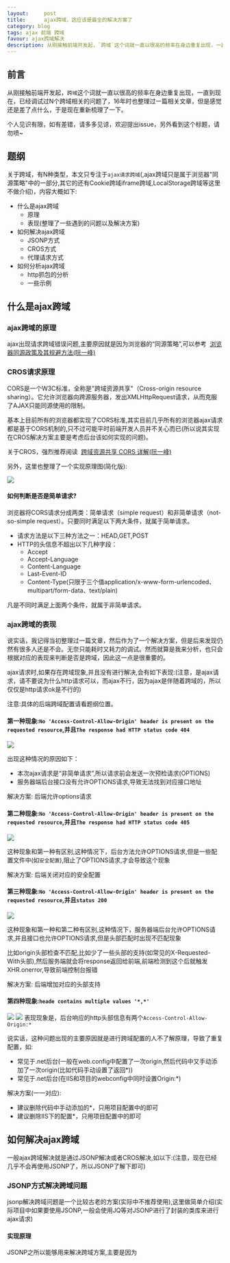 ```yaml
---
layout:     post
title:      ajax跨域，这应该是最全的解决方案了
category: blog
tags: ajax 前端 跨域
favour: ajax跨域解决
description: 从刚接触前端开发起，`跨域`这个词就一直以很高的频率在身边重复出现，一直到现在，已经调试过N个跨域相关的问题了，16年时也整理过一篇相关文章，但是感觉还是差了点什么，于是现在重新梳理了一下。
---
```


## 前言
从刚接触前端开发起，`跨域`这个词就一直以很高的频率在身边重复出现，一直到现在，已经调试过N个跨域相关的问题了，16年时也整理过一篇相关文章，但是感觉还是差了点什么，于是现在重新梳理了一下。

个人见识有限，如有差错，请多多见谅，欢迎提出issue，另外看到这个标题，请勿喷~

## 题纲
关于跨域，有N种类型，本文只专注于`ajax请求跨域`(,ajax跨域只是属于浏览器"同源策略"中的一部分,其它的还有Cookie跨域iframe跨域,LocalStorage跨域等这里不做介绍)，内容大概如下:

* 什么是ajax跨域
  * 原理
  * 表现(整理了一些遇到的问题以及解决方案)
* 如何解决ajax跨域
  * JSONP方式
  * CROS方式
  * 代理请求方式
* 如何分析ajax跨域
  * http抓包的分析
  * 一些示例

## 什么是ajax跨域

### ajax跨域的原理
ajax出现请求跨域错误问题,主要原因就是因为浏览器的“同源策略”,可以参考
 [浏览器同源政策及其规避方法(阮一峰)](http://app.epoint.com.cn/doc.web.crossPlatformGroup//html/ajax/doc_ajax_crossDomain.html?#crossDomain_sameOriginPolicy)

### CROS请求原理
CORS是一个W3C标准，全称是"跨域资源共享"（Cross-origin resource sharing）。它允许浏览器向跨源服务器，发出XMLHttpRequest请求，从而克服了AJAX只能同源使用的限制。

基本上目前所有的浏览器都实现了CORS标准,其实目前几乎所有的浏览器ajax请求都是基于CORS机制的,只不过可能平时前端开发人员并不关心而已(所以说其实现在CROS解决方案主要是考虑后台该如何实现的问题)。

关于CROS，强烈推荐阅读 
[跨域资源共享 CORS 详解(阮一峰)](http://app.epoint.com.cn/doc.web.crossPlatformGroup//html/ajax/doc_ajax_crossDomain.html?#crossDomain_crosPrinciple)

另外，这里也整理了一个实现原理图(简化版):

![](https://jchanghong.github.io/staticResource/blog/basicKnowledge/ajax/img/img_ajax_crossDomain_5.png)

#### 如何判断是否是简单请求?
浏览器将CORS请求分成两类：简单请求（simple request）和非简单请求（not-so-simple request）。只要同时满足以下两大条件，就属于简单请求。

* 请求方法是以下三种方法之一：HEAD,GET,POST
* HTTP的头信息不超出以下几种字段：
  * Accept
  * Accept-Language
  * Content-Language
  * Last-Event-ID
  * Content-Type(只限于三个值application/x-www-form-urlencoded、     multipart/form-data、text/plain)

凡是不同时满足上面两个条件，就属于非简单请求。

### ajax跨域的表现
说实话，我记得当初整理过一篇文章，然后作为了一个解决方案，但是后来发现仍然有很多人还是不会。无奈只能耗时又耗力的调试。然而就算是我来分析，也只会根据对应的表现来判断是否是跨域，因此这一点是很重要的。

ajax请求时,如果存在跨域现象,并且没有进行解决,会有如下表现:(注意，是ajax请求，请不要说为什么http请求可以，而ajax不行，因为ajax是伴随着跨域的，所以仅仅是http请求ok是不行的)

注意:具体的后端跨域配置请看题纲位置。

#### 第一种现象:`No 'Access-Control-Allow-Origin' header is present on the requested resource`,并且`The response had HTTP status code 404`

![](https://jchanghong.github.io/staticResource/blog/basicKnowledge/ajax/img/img_ajax_crossDomain_1.png)

出现这种情况的原因如下：

* 本次ajax请求是“非简单请求”,所以请求前会发送一次预检请求(OPTIONS)
* 服务器端后台接口没有允许OPTIONS请求,导致无法找到对应接口地址

解决方案: 后端允许options请求

#### 第二种现象:`No 'Access-Control-Allow-Origin' header is present on the requested resource`,并且`The response had HTTP status code 405`

![](https://jchanghong.github.io/staticResource/blog/basicKnowledge/ajax/img/img_ajax_crossDomain_2.png)

这种现象和第一种有区别,这种情况下，后台方法允许OPTIONS请求,但是一些配置文件中(如`安全配置`),阻止了OPTIONS请求,才会导致这个现象

解决方案: 后端关闭对应的安全配置

#### 第三种现象:`No 'Access-Control-Allow-Origin' header is present on the requested resource`,并且`status 200`

![](https://jchanghong.github.io/staticResource/blog/basicKnowledge/ajax/img/img_ajax_crossDomain_3.png)

这种现象和第一种和第二种有区别,这种情况下，服务器端后台允许OPTIONS请求,并且接口也允许OPTIONS请求,但是头部匹配时出现不匹配现象

比如origin头部检查不匹配,比如少了一些头部的支持(如常见的X-Requested-With头部),然后服务端就会将response返回给前端,前端检测到这个后就触发XHR.onerror,导致前端控制台报错

解决方案: 后端增加对应的头部支持

#### 第四种现象:`heade contains multiple values '*,*'`

![](https://jchanghong.github.io/staticResource/blog/basicKnowledge/ajax/img/img_ajax_crossDomain_10.png)
![](https://jchanghong.github.io/staticResource/blog/basicKnowledge/ajax/img/img_ajax_crossDomain_11.png)
表现现象是，后台响应的http头部信息有两个`Access-Control-Allow-Origin:*`

说实话，这种问题出现的主要原因就是进行跨域配置的人不了解原理，导致了重复配置，如:

* 常见于.net后台(一般在web.config中配置了一次origin,然后代码中又手动添加了一次origin(比如代码手动设置了返回*))
* 常见于.net后台(在IIS和项目的webconfig中同时设置Origin:*)

解决方案(一一对应):

* 建议删除代码中手动添加的*，只用项目配置中的即可
* 建议删除IIS下的配置*，只用项目配置中的即可

## 如何解决ajax跨域
一般ajax跨域解决就是通过JSONP解决或者CROS解决,如以下:(注意，现在已经几乎不会再使用JSONP了，所以JSONP了解下即可)

### JSONP方式解决跨域问题
jsonp解决跨域问题是一个比较古老的方案(实际中不推荐使用),这里做简单介绍(实际项目中如果要使用JSONP,一般会使用JQ等对JSONP进行了封装的类库来进行ajax请求)

#### 实现原理
JSONP之所以能够用来解决跨域方案,主要是因为 <script> 脚本拥有跨域能力,而JSONP正是利用这一点来实现。具体原理如图

![](https://jchanghong.github.io/staticResource/blog/basicKnowledge/ajax/img/img_ajax_crossDomain_4.png)

#### 实现流程
JSONP的实现步骤大致如下(参考了来源中的文章)

* 客户端网页网页通过添加一个<script>元素，向服务器请求JSON数据，这种做法不受同源政策限制
  
```
function addScriptTag(src) {
  var script = document.createElement('script');
  script.setAttribute("type","text/javascript");
  script.src = src;
  document.body.appendChild(script);
}

window.onload = function () {
  addScriptTag('http://example.com/ip?callback=foo');
}

function foo(data) {
  console.log('response data: ' + JSON.stringify(data));
};						
	
```
请求时,接口地址是作为构建出的脚本标签的src的,这样,当脚本标签构建出来时,最终的src是接口返回的内容
* 服务端对应的接口在返回参数外面添加函数包裹层

```
foo({
  "test": "testData"
});						
```

* 由于<script>元素请求的脚本，直接作为代码运行。这时，只要浏览器定义了foo函数，该函数就会立即调用。作为参数的JSON数据被视为JavaScript对象，而不是字符串，因此避免了使用JSON.parse的步骤。
注意,一般的JSONP接口和普通接口返回数据是有区别的,所以接口如果要做JSONO兼容,需要进行判断是否有对应callback关键字参数,如果有则是JSONP请求,返回JSONP数据,否则返回普通数据

**使用注意**
基于JSONP的实现原理,所以JSONP只能是“GET”请求,不能进行较为复杂的POST和其它请求,所以遇到那种情况,就得参考下面的CROS解决跨域了(所以如今它也基本被淘汰了)

### CROS解决跨域问题
CROS的原理上文中已经介绍了，这里主要介绍的是，实际项目中，后端应该如何配置以解决问题(因为大量项目实践都是由后端进行解决的)，这里整理了一些常见的后端解决方案:

#### PHP后台配置
PHP后台得配置几乎是所有后台中最为简单的,遵循如下步骤即可:

* 第一步:配置Php 后台允许跨域

```
<?php
header('Access-Control-Allow-Origin: *');
header('Access-Control-Allow-Headers: Origin, X-Requested-With, Content-Type, Accept');
//主要为跨域CROS配置的两大基本信息,Origin和headers
```

* 第二步:配置Apache web服务器跨域(httpd.conf中)
原始代码

```
<Directory />
    AllowOverride none
    Require all denied
</Directory>
```
改为以下代码

```
<Directory />
    Options FollowSymLinks
    AllowOverride none
    Order deny,allow
    Allow from all
</Directory>
```

#### Node.js后台配置(express框架)
Node.js的后台也相对来说比较简单就可以进行配置。只需用express如下配置:

```
app.all('*', function(req, res, next) {
	res.header("Access-Control-Allow-Origin", "*");
	res.header("Access-Control-Allow-Headers", "X-Requested-With");
	res.header("Access-Control-Allow-Methods", "PUT,POST,GET,DELETE,OPTIONS");
	res.header("X-Powered-By", ' 3.2.1')
        //这段仅仅为了方便返回json而已
	res.header("Content-Type", "application/json;charset=utf-8");
	if(req.method == 'OPTIONS') {
		//让options请求快速返回
		res.sendStatus(200); 
	} else { 
		next(); 
	}
});
```

#### JAVA后台配置
JAVA后台配置只需要遵循如下步骤即可:

* 第一步:获取依赖jar包
下载 [cors-filter-1.7.jar](https://jchanghong.github.io/staticResource/blog/basicKnowledge/ajax/resource/cors-filter-2.4.jar), [java-property-utils-1.9.jar](https://jchanghong.github.io/staticResource/blog/basicKnowledge/ajax/resource/java-property-utils-1.9.1.jar) 这两个库文件放到lib目录下。(放到对应项目的webcontent/WEB-INF/lib/下)

* 第二步:如果项目用了Maven构建的,请添加如下依赖到pom.xml中:(非maven请忽视)

```
<dependency>
	<groupId>com.thetransactioncompany</groupId>
	<artifactId>cors-filter</artifactId>
	<version>[ version ]</version>
</dependency>
```
其中版本应该是最新的稳定版本,CROS过滤器
* 第三步:添加CROS配置到项目的Web.xml中( App/WEB-INF/web.xml)

```
<!-- 跨域配置-->	
<filter>
		<!-- The CORS filter with parameters -->
		<filter-name>CORS</filter-name>
		<filter-class>com.thetransactioncompany.cors.CORSFilter</filter-class>
		
		<!-- Note: All parameters are options, if omitted the CORS 
		     Filter will fall back to the respective default values.
		  -->
		<init-param>
			<param-name>cors.allowGenericHttpRequests</param-name>
			<param-value>true</param-value>
		</init-param>
		
		<init-param>
			<param-name>cors.allowOrigin</param-name>
			<param-value>*</param-value>
		</init-param>
		
		<init-param>
			<param-name>cors.allowSubdomains</param-name>
			<param-value>false</param-value>
		</init-param>
		
		<init-param>
			<param-name>cors.supportedMethods</param-name>
			<param-value>GET, HEAD, POST, OPTIONS</param-value>
		</init-param>
		
		<init-param>
			<param-name>cors.supportedHeaders</param-name>
			<param-value>Accept, Origin, X-Requested-With, Content-Type, Last-Modified</param-value>
		</init-param>
		
		<init-param>
			<param-name>cors.exposedHeaders</param-name>
			<!--这里可以添加一些自己的暴露Headers   -->
			<param-value>X-Test-1, X-Test-2</param-value>
		</init-param>
		
		<init-param>
			<param-name>cors.supportsCredentials</param-name>
			<param-value>true</param-value>
		</init-param>
		
		<init-param>
			<param-name>cors.maxAge</param-name>
			<param-value>3600</param-value>
		</init-param>

	</filter>

	<filter-mapping>
		<!-- CORS Filter mapping -->
		<filter-name>CORS</filter-name>
		<url-pattern>/*</url-pattern>
	</filter-mapping>
```
请注意,以上配置文件请放到web.xml的前面,作为第一个filter存在(可以有多个filter的)

* 第四步:可能的安全模块配置错误(注意，某些框架中-譬如公司私人框架，有安全模块的，有时候这些安全模块配置会影响跨域配置，这时候可以先尝试关闭它们)

#### NET后台配置
.NET后台配置可以参考如下步骤:

* 第一步:网站配置
打开控制面板，选择管理工具,选择iis;右键单击自己的网站，选择浏览;打开网站所在目录,用记事本打开web.config文件添加下述配置信息,重启网站
![](https://jchanghong.github.io/staticResource/blog/basicKnowledge/ajax/img/img_ajax_crossDomain_9.png)
请注意,以上截图较老,如果配置仍然出问题,可以考虑增加更多的headers允许,比如:

```
"Access-Control-Allow-Headers":"X-Requested-With,Content-Type,Accept,Origin"			
```

* 第二步:其它更多配置,如果第一步进行了后,仍然有跨域问题，可能是:
  * 接口中有限制死一些请求类型(比如写死了POST等)，这时候请去除限    制
  * 接口中，重复配置了`Origin:*`，请去除即可
  * IIS服务器中，重复配置了`Origin:*`，请去除即可

### 代理请求方式解决接口跨域问题
注意，由于接口代理是有代价的，所以这个仅是开发过程中进行的。

与前面的方法不同，前面CROS是后端解决，而这个主要是前端对接口进行代理，也就是:

* 前端ajax请求的是本地接口
* 本地接口接收到请求后向实际的接口请求数据，然后再将信息返回给前端
* 一般用node.js即可代理

关于如何实现代理，这里就不重点描述了，方法和多，也不难，基本都是基于node.js的。

搜索关键字`node.js`,`代理请求`即可找到一大票的方案。

## 如何分析ajax跨域
上述已经介绍了跨域的原理以及如何解决，但实际过程中，发现仍然有很多人对照着类似的文档无法解决跨域问题，主要体现在，前端人员不知道什么时候是跨域问题造成的，什么时候不是，因此这里稍微介绍下如何分析一个请求是否跨域:

### 抓包请求数据
第一步当然是得知道我们的ajax请求发送了什么数据，接收了什么，做到这一步并不难，也不需要`fiddler`等工具，仅基于`Chrome`即可

* `Chrome`浏览器打开对应发生ajax的页面，`F12`打开`Dev Tools`
* 发送ajax请求
* 右侧面板->`NetWork`->`XHR`，然后找到刚才的ajax请求，点进去

#### 示例一(正常的ajax请求)
![](https://jchanghong.github.io/staticResource/blog/basicKnowledge/ajax/img/img_ajax_crossDomain_12.png)

上述请求是一个正确的请求，为了方便，我把每一个头域的意思都表明了，我们可以清晰的看到，接口返回的响应头域中，包括了

```
Access-Control-Allow-Headers: X-Requested-With,Content-Type,Accept
Access-Control-Allow-Methods: Get,Post,Put,OPTIONS
Access-Control-Allow-Origin: *
```
所以浏览器接收到响应时，判断的是正确的请求，自然不会报错，成功的拿到了响应数据。

#### 示例二(跨域错误的ajax请求)
为了方便，我们仍然拿上面的错误表现示例举例。
![](https://jchanghong.github.io/staticResource/blog/basicKnowledge/ajax/img/img_ajax_crossDomain_3.png)

这个请求中，接口Allow里面没有包括`OPTIONS`，所以请求出现了跨域、

![](https://jchanghong.github.io/staticResource/blog/basicKnowledge/ajax/img/img_ajax_crossDomain_10.png)
这个请求中，`Access-Control-Allow-Origin: *`出现了两次，导致了跨域配置没有正确配置，出现了错误。

更多跨域错误基本都是类似的，就是以上三样没有满足(Headers,Allow,Origin)，这里不再一一赘述。

#### 示例三(与跨域无关的ajax请求)
当然，也并不是所有的ajax请求错误都与跨域有关，所以请不要混淆，比如以下:

![](https://jchanghong.github.io/staticResource/blog/basicKnowledge/ajax/img/img_ajax_crossDomain_14.png)
![](https://jchanghong.github.io/staticResource/blog/basicKnowledge/ajax/img/img_ajax_crossDomain_15.png)

比如这个请求，它的跨域配置没有一点问题，它出错仅仅是因为request的`Accept`和response的`Content-Type`不匹配而已。

### 更多
基本上都是这样去分析一个ajax请求，通过`Chrome`就可以知道了发送了什么数据，收到了什么数据，然后再一一比对就知道问题何在了。

## 写在最后的话
跨域是一个老生常谈的话题，网上也有大量跨域的资料，并且有不少精品(比如阮一峰前辈的)，但是身为一个前端人员不应该浅尝而止，故而才有了本文。

漫漫前端路，望与诸君共勉之！

## 附录

### 参考资料

* [浏览器同源政策及其规避方法(阮一峰)](http://www.ruanyifeng.com/blog/2016/04/same-origin-policy.html)
* [跨域资源共享 CORS 详解(阮一峰)](http://www.ruanyifeng.com/blog/2016/04/cors.html)
* [本人之前在cnblog上的文章](http://www.cnblogs.com/jchanghong/p/5893341.html)

### 原文链接
* [https://jchanghong.github.io/2017/03/22/ajaxCrossDomainSolution.html](https://jchanghong.github.io/2017/03/22/ajaxCrossDomainSolution.html)